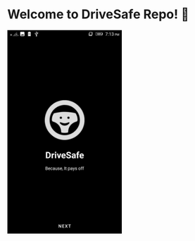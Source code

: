 # Welcome to DriveSafe Repo! 👋 

<img align="left" alt="Landing Page" width="260px" src="./img/landing_page.jpeg" />
